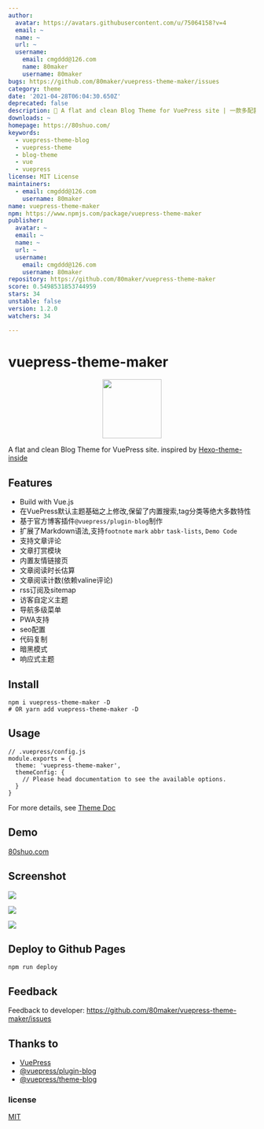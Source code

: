 ```yaml
---
author:
  avatar: https://avatars.githubusercontent.com/u/75064158?v=4
  email: ~
  name: ~
  url: ~
  username:
    email: cmgddd@126.com
    name: 80maker
    username: 80maker
bugs: https://github.com/80maker/vuepress-theme-maker/issues
category: theme
date: '2021-04-28T06:04:30.650Z'
deprecated: false
description: 🐉 A flat and clean Blog Theme for VuePress site | 一款多配置、简约风的VuePress主题.
downloads: ~
homepage: https://80shuo.com/
keywords:
  - vuepress-theme-blog
  - vuepress-theme
  - blog-theme
  - vue
  - vuepress
license: MIT License
maintainers:
  - email: cmgddd@126.com
    username: 80maker
name: vuepress-theme-maker
npm: https://www.npmjs.com/package/vuepress-theme-maker
publisher:
  avatar: ~
  email: ~
  name: ~
  url: ~
  username:
    email: cmgddd@126.com
    username: 80maker
repository: https://github.com/80maker/vuepress-theme-maker
score: 0.5498531853744959
stars: 34
unstable: false
version: 1.2.0
watchers: 34

---
```


# vuepress-theme-maker

<p align="center">
  <a href='https://80shuo.com/'><img src='https://80shuo.com/images/maker-logo.svg' height='120px'></a>
</p>

A flat and clean Blog Theme for VuePress site. inspired by [Hexo-theme-inside](https://github.com/ikeq/hexo-theme-inside)

## Features

- Build with Vue.js
- 在VuePress默认主题基础之上修改,保留了内置搜索,tag分类等绝大多数特性
- 基于官方博客插件`@vuepress/plugin-blog`制作
- 扩展了Markdown语法,支持`footnote` `mark` `abbr` `task-lists`, `Demo Code`
- 支持文章评论
- 文章打赏模块
- 内置友情链接页
- 文章阅读时长估算
- 文章阅读计数(依赖valine评论)
- rss订阅及sitemap
- 访客自定义主题
- 导航多级菜单
- PWA支持
- seo配置
- 代码复制
- 暗黑模式
- 响应式主题

## Install

```
npm i vuepress-theme-maker -D
# OR yarn add vuepress-theme-maker -D
```

## Usage

```
// .vuepress/config.js
module.exports = {
  theme: 'vuepress-theme-maker',
  themeConfig: {
    // Please head documentation to see the available options.
  }
}
```

For more details, see [Theme Doc](https://80shuo.com/post/2020/12/23/maker.html)

## Demo

[80shuo.com](https://github.com/80maker/80shuo)

## Screenshot

![](https://80shuo.com/images/screenshot-1.jpg)

![](https://80shuo.com/images/screenshot-2.jpg)

![](https://80shuo.com/images/screenshot-3.jpg)

## Deploy to Github Pages

```
npm run deploy
```

## Feedback

Feedback to developer: https://github.com/80maker/vuepress-theme-maker/issues
## Thanks to

- [VuePress](https://vuepress.vuejs.org/)
- [@vuepress/plugin-blog](https://github.com/vuepress/vuepress-plugin-blog)
- [@vuepress/theme-blog](https://github.com/vuepress/vuepress-theme-blog)

### license
[MIT](https://github.com/80maker/vuepress-theme-maker/blob/master/LICENSE)
